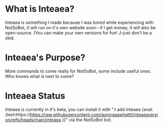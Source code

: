 # What is Inteaea?

Inteaea is something I made because I was bored while experiencing with NotSoBot, it will run on it's own website soon--if I get money, it will also be open-source. (You can make your own versions for fun! J-just don't be a skid.

# Inteaea's Purpose?

More commands to come really for NotSoBot, some include useful ones. Who knows what is next to come?

# Inteaea Status

Inteaea is currently in it's beta, you can install it with ".t add inteaea {eval:{text:https://https://raw.githubusercontent.com/auroraaawhattt/inteaeaversion/refs/heads/main/inteaea }}" via the NotSoBot bot.
